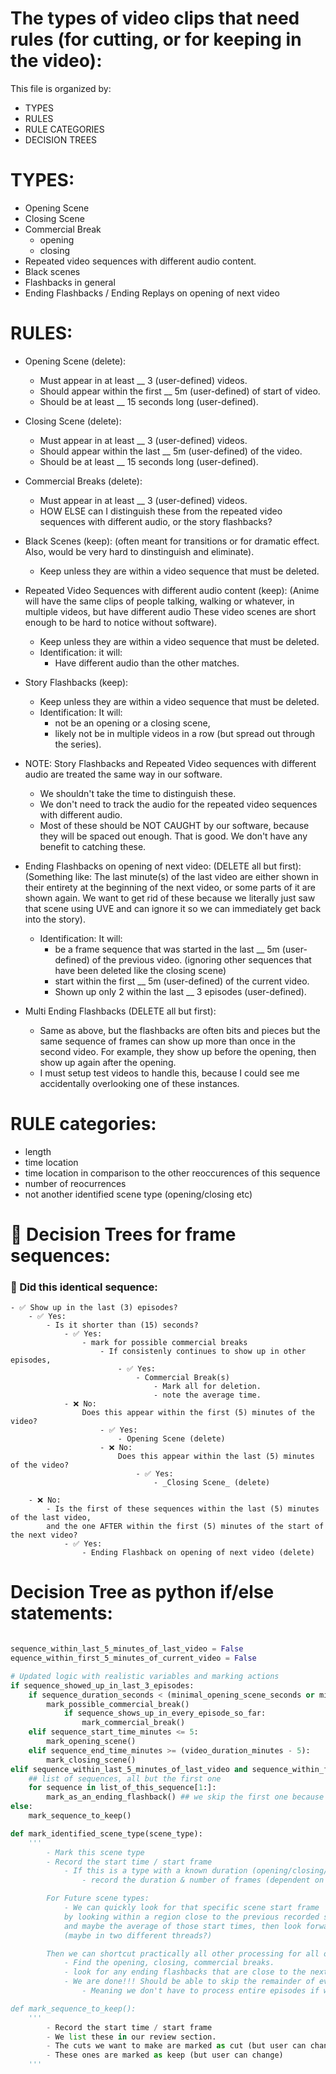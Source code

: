 # The types of video clips that need rules (for cutting, or for keeping in the video):

This file is organized by: 
- TYPES
- RULES
- RULE CATEGORIES
- DECISION TREES

# TYPES:
- Opening Scene
- Closing Scene
- Commercial Break
    - opening
    - closing
- Repeated video sequences with different audio content. 
- Black scenes
- Flashbacks in general
- Ending Flashbacks / Ending Replays on opening of next video



# RULES:
- Opening Scene (delete):
    - Must appear in at least __ 3 (user-defined) videos.
    - Should appear within the first __ 5m (user-defined) of start of video.
    - Should be at least __ 15 seconds long (user-defined).

- Closing Scene (delete):
    - Must appear in at least __ 3 (user-defined) videos.
    - Should appear within the last __ 5m (user-defined) of the video.
    - Should be at least __ 15 seconds long (user-defined).

- Commercial Breaks (delete):
    - Must appear in at least __ 3 (user-defined) videos.
    - HOW ELSE can I distinguish these from the repeated video sequences with different audio, 
    or the story flashbacks?

- Black Scenes (keep):
    (often meant for transitions or for dramatic effect. Also, would be very hard to dinstinguish and eliminate). 
    - Keep unless they are within a video sequence that must be deleted. 

- Repeated Video Sequences with different audio content (keep):
    (Anime will have the same clips of people talking, walking or whatever, in multiple videos, but have different audio
    These video scenes are short enough to be hard to notice without software).
    - Keep unless they are within a video sequence that must be deleted. 
    - Identification: it will:
        - Have different audio than the other matches. 

- Story Flashbacks (keep):
    - Keep unless they are within a video sequence that must be deleted. 
    - Identification: It will:
        - not be an opening or a closing scene, 
        - likely not be in multiple videos in a row (but spread out through the series).

- NOTE: Story Flashbacks and Repeated Video sequences with different audio are treated the same way in our software. 
    - We shouldn't take the time to distinguish these. 
    - We don't need to track the audio for the repeated video sequences with different audio. 
    - Most of these should be NOT CAUGHT by our software, because they will be spaced out enough. That is good. We don't
    have any benefit to catching these. 


- Ending Flashbacks on opening of next video: (DELETE all but first):
    (Something like: The last minute(s) of the last video are either shown in their entirety
    at the beginning of the next video, or some parts of it are shown again. 
    We want to get rid of these because we literally just saw that scene using UVE and can ignore it
    so we can immediately get back into the story). 
    - Identification: It will:
        - be a frame sequence that was started in the last __ 5m (user-defined) of the previous video.
            (ignoring other sequences that have been deleted like the closing scene)
        - start within the first __ 5m (user-defined) of the current video. 
        - Shown up only 2 within the last __ 3 episodes (user-defined).

- Multi Ending Flashbacks (DELETE all but first):
    - Same as above, but the flashbacks are often bits and pieces but the same sequence of frames
    can show up more than once in the second video. For example, they show up before the opening, 
    then show up again after the opening.
    - I must setup test videos to handle this, because I could see me accidentally overlooking one
    of these instances. 


# RULE categories:
- length
- time location
- time location in comparison to the other reoccurences of this sequence
- number of reocurrences
- not another identified scene type (opening/closing etc)


# 🌳 Decision Trees for frame sequences:

### 🤔 Did this identical sequence:
    - ✅ Show up in the last (3) episodes?
        - ✅ Yes:
            - Is it shorter than (15) seconds?
                - ✅ Yes:
                    - mark for possible commercial breaks
                        - If consistenly continues to show up in other episodes,
                            - ✅ Yes:
                                - Commercial Break(s)
                                    - Mark all for deletion.
                                    - note the average time. 
                - ❌ No:
                    Does this appear within the first (5) minutes of the video?
                        - ✅ Yes:
                            - Opening Scene (delete)
                        - ❌ No:
                            Does this appear within the last (5) minutes of the video?
                                - ✅ Yes:
                                    - _Closing Scene_ (delete)

        - ❌ No:
            - Is the first of these sequences within the last (5) minutes of the last video, 
            and the one AFTER within the first (5) minutes of the start of the next video?
                - ✅ Yes:
                    - Ending Flashback on opening of next video (delete)


# Decision Tree as python if/else statements:
```py

sequence_within_last_5_minutes_of_last_video = False
equence_within_first_5_minutes_of_current_video = False

# Updated logic with realistic variables and marking actions
if sequence_showed_up_in_last_3_episodes:
    if sequence_duration_seconds < (minimal_opening_scene_seconds or minimal_closing_scene_seconds):
        mark_possible_commercial_break()
            if sequence_shows_up_in_every_episode_so_far:
                mark_commercial_break()
    elif sequence_start_time_minutes <= 5:
        mark_opening_scene()
    elif sequence_end_time_minutes >= (video_duration_minutes - 5):
        mark_closing_scene()
elif sequence_within_last_5_minutes_of_last_video and sequence_within_first_5_minutes_of_current_video:
    ## list of sequences, all but the first one
    for sequence in list_of_this_sequence[1:]:
        mark_as_an_ending_flashback() ## we skip the first one because we don't want to delete it. 
else:
    mark_sequence_to_keep()

def mark_identified_scene_type(scene_type):
    ''' 
        - Mark this scene type
        - Record the start time / start frame
            - If this is a type with a known duration (opening/closing/commercial)
                - record the duration & number of frames (dependent on frame rate)

        For Future scene types:
            - We can quickly look for that specific scene start frame 
            by looking within a region close to the previous recorded start times
            and maybe the average of those start times, then look forward and backward 
            (maybe in two different threads?)

        Then we can shortcut practically all other processing for all other episodes:
            - Find the opening, closing, commercial breaks. 
            - look for any ending flashbacks that are close to the next opening. 
            - We are done!!! Should be able to skip the remainder of every episode! 
                - Meaning we don't have to process entire episodes if we can find those few items!

def mark_sequence_to_keep():
    '''
        - Record the start time / start frame
        - We list these in our review section. 
        - The cuts we want to make are marked as cut (but user can change)
        - These ones are marked as keep (but user can change)
    '''


```
